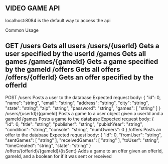VIDEO GAME API
----------------------------------------------------------------------------
localhost:8084 is the default way to access the api

Common Usage

  GET
    /users
      Gets all users
    /users/{userId}
      Gets a user specified by the userId
    /games
      Gets all games
    /games/{gameId}
      Gets a game specified by the gameId
    /offers
      Gets all offers
    /offers/{offerId}
      Gets an offer specified by the offerId
-------------------------------------------------------------
  POST
    /users
      Posts a user to the database
      Expected request body:
        {
          "id": 0,
          "name": "string",
          "email": "string",
          "address": "string",
          "city": "string",
          "state": "string",
          "zip": "string",
          "password": "string",
          "games": [
            "string"
          ]
        }
    /users/{userId}/{gameId}
      Posts a game to a user object given a userId and a gameId
    /games
      Posts a game to the database
      Expected request body:
        {
          "id": 0,
          "title": "string",
          "publisher": "string",
          "pubishYear": "string",
          "condition": "string",
          "console": "string",
          "numOwners": 0
        }
    /offers
      Posts an offer to the database
      Expected request body:
        {
          "id": 0,
          "fromUser": "string",
          "sentGames": [
            "string"
          ],
          "receivedGames": [
            "string"
          ],
          "toUser": "string",
          "timeCreated": "string",
          "state": "string"
        }
    /offers/{offerId}/{gameId}/{isSent}
      Adds a game to an offer given an offerId, gameId, and a boolean for if it was sent or received
    
